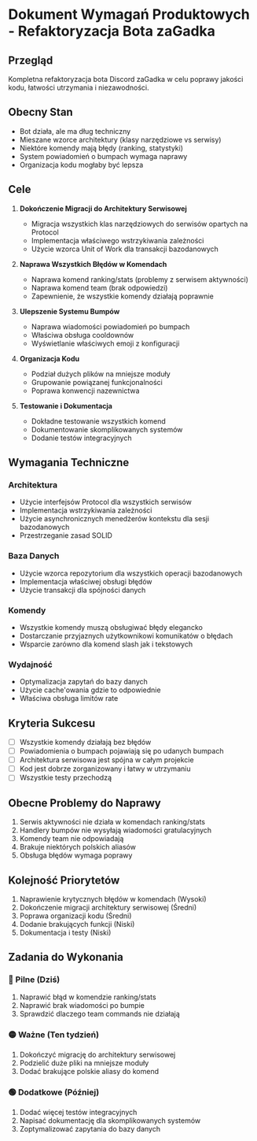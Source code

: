 # Dokument Wymagań Produktowych - Refaktoryzacja Bota zaGadka

## Przegląd
Kompletna refaktoryzacja bota Discord zaGadka w celu poprawy jakości kodu, łatwości utrzymania i niezawodności.

## Obecny Stan
- Bot działa, ale ma dług techniczny
- Mieszane wzorce architektury (klasy narzędziowe vs serwisy)
- Niektóre komendy mają błędy (ranking, statystyki)
- System powiadomień o bumpach wymaga naprawy
- Organizacja kodu mogłaby być lepsza

## Cele
1. **Dokończenie Migracji do Architektury Serwisowej**
   - Migracja wszystkich klas narzędziowych do serwisów opartych na Protocol
   - Implementacja właściwego wstrzykiwania zależności
   - Użycie wzorca Unit of Work dla transakcji bazodanowych

2. **Naprawa Wszystkich Błędów w Komendach**
   - Naprawa komend ranking/stats (problemy z serwisem aktywności)
   - Naprawa komend team (brak odpowiedzi)
   - Zapewnienie, że wszystkie komendy działają poprawnie

3. **Ulepszenie Systemu Bumpów**
   - Naprawa wiadomości powiadomień po bumpach
   - Właściwa obsługa cooldownów
   - Wyświetlanie właściwych emoji z konfiguracji

4. **Organizacja Kodu**
   - Podział dużych plików na mniejsze moduły
   - Grupowanie powiązanej funkcjonalności
   - Poprawa konwencji nazewnictwa

5. **Testowanie i Dokumentacja**
   - Dokładne testowanie wszystkich komend
   - Dokumentowanie skomplikowanych systemów
   - Dodanie testów integracyjnych

## Wymagania Techniczne

### Architektura
- Użycie interfejsów Protocol dla wszystkich serwisów
- Implementacja wstrzykiwania zależności
- Użycie asynchronicznych menedżerów kontekstu dla sesji bazodanowych
- Przestrzeganie zasad SOLID

### Baza Danych
- Użycie wzorca repozytorium dla wszystkich operacji bazodanowych
- Implementacja właściwej obsługi błędów
- Użycie transakcji dla spójności danych

### Komendy
- Wszystkie komendy muszą obsługiwać błędy elegancko
- Dostarczanie przyjaznych użytkownikowi komunikatów o błędach
- Wsparcie zarówno dla komend slash jak i tekstowych

### Wydajność
- Optymalizacja zapytań do bazy danych
- Użycie cache'owania gdzie to odpowiednie
- Właściwa obsługa limitów rate

## Kryteria Sukcesu
- [ ] Wszystkie komendy działają bez błędów
- [ ] Powiadomienia o bumpach pojawiają się po udanych bumpach
- [ ] Architektura serwisowa jest spójna w całym projekcie
- [ ] Kod jest dobrze zorganizowany i łatwy w utrzymaniu
- [ ] Wszystkie testy przechodzą

## Obecne Problemy do Naprawy
1. Serwis aktywności nie działa w komendach ranking/stats
2. Handlery bumpów nie wysyłają wiadomości gratulacyjnych
3. Komendy team nie odpowiadają
4. Brakuje niektórych polskich aliasów
5. Obsługa błędów wymaga poprawy

## Kolejność Priorytetów
1. Naprawienie krytycznych błędów w komendach (Wysoki)
2. Dokończenie migracji architektury serwisowej (Średni)
3. Poprawa organizacji kodu (Średni)
4. Dodanie brakujących funkcji (Niski)
5. Dokumentacja i testy (Niski)

## Zadania do Wykonania

### 🔴 Pilne (Dziś)
1. Naprawić błąd w komendzie ranking/stats
2. Naprawić brak wiadomości po bumpie
3. Sprawdzić dlaczego team commands nie działają

### 🟡 Ważne (Ten tydzień)
1. Dokończyć migrację do architektury serwisowej
2. Podzielić duże pliki na mniejsze moduły
3. Dodać brakujące polskie aliasy do komend

### 🟢 Dodatkowe (Później)
1. Dodać więcej testów integracyjnych
2. Napisać dokumentację dla skomplikowanych systemów
3. Zoptymalizować zapytania do bazy danych